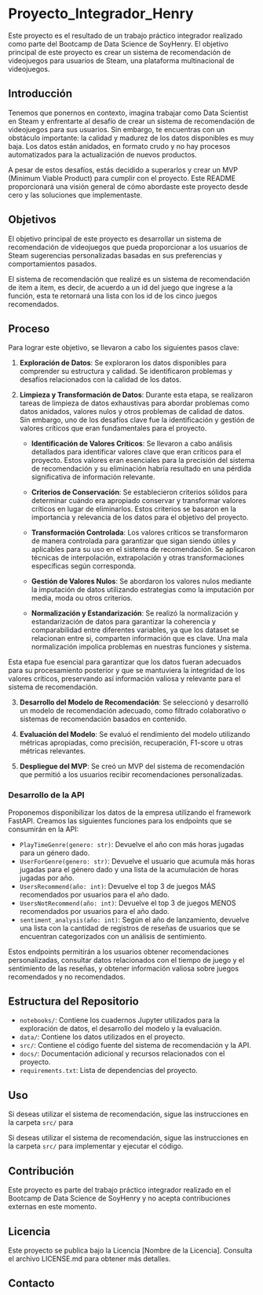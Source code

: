 # Proyecto_Integrador_Henry
Este proyecto es el resultado de un trabajo práctico integrador realizado como parte del Bootcamp de Data Science de SoyHenry. El objetivo principal de este proyecto es crear un sistema de recomendación de videojuegos para usuarios de Steam, una plataforma multinacional de videojuegos.

## Introducción
Tenemos que ponernos en contexto, imagina trabajar como Data Scientist en Steam y enfrentarte al desafío de crear un sistema de recomendación de videojuegos para sus usuarios. Sin embargo, te encuentras con un obstáculo importante: la calidad y madurez de los datos disponibles es muy baja. Los datos están anidados, en formato crudo y no hay procesos automatizados para la actualización de nuevos productos.

A pesar de estos desafíos, estás decidido a superarlos y crear un MVP (Minimum Viable Product) para cumplir con el proyecto. Este README proporcionará una visión general de cómo abordaste este proyecto desde cero y las soluciones que implementaste.

## Objetivos

El objetivo principal de este proyecto es desarrollar un sistema de recomendación de videojuegos que pueda proporcionar a los usuarios de Steam sugerencias personalizadas basadas en sus preferencias y comportamientos pasados.

El sistema de recomendación que realizé es un sistema de recomendación de item a item, es decir, de acuerdo a un id del juego que ingrese a la función, esta te retornará una lista con los id de los cinco juegos recomendados.

## Proceso
Para lograr este objetivo, se llevaron a cabo los siguientes pasos clave:

1. **Exploración de Datos**: Se exploraron los datos disponibles para comprender su estructura y calidad. Se identificaron problemas y desafíos relacionados con la calidad de los datos.

2. **Limpieza y Transformación de Datos**: Durante esta etapa, se realizaron tareas de limpieza de datos exhaustivas para abordar problemas como datos anidados, valores nulos y otros problemas de calidad de datos. Sin embargo, uno de los desafíos clave fue la identificación y gestión de valores críticos que eran fundamentales para el proyecto. 

   - **Identificación de Valores Críticos**: Se llevaron a cabo análisis detallados para identificar valores clave que eran críticos para el proyecto. Estos valores eran esenciales para la precisión del sistema de recomendación y su eliminación habría resultado en una pérdida significativa de información relevante.

   - **Criterios de Conservación**: Se establecieron criterios sólidos para determinar cuándo era apropiado conservar y transformar valores críticos en lugar de eliminarlos. Estos criterios se basaron en la importancia y relevancia de los datos para el objetivo del proyecto.

   - **Transformación Controlada**: Los valores críticos se transformaron de manera controlada para garantizar que sigan siendo útiles y aplicables para su uso en el sistema de recomendación. Se aplicaron técnicas de interpolación, extrapolación y otras transformaciones específicas según corresponda.

   - **Gestión de Valores Nulos**: Se abordaron los valores nulos mediante la imputación de datos utilizando estrategias como la imputación por media, moda ou otros criterios.

   - **Normalización y Estandarización**: Se realizó la normalización y estandarización de datos para garantizar la coherencia y comparabilidad entre diferentes variables, ya que los dataset se relacionan entre si, comparten información que es clave. Una mala normalización impolica problemas en nuestras funciones y sistema.


Esta etapa fue esencial para garantizar que los datos fueran adecuados para su procesamiento posterior y que se mantuviera la integridad de los valores críticos, preservando así información valiosa y relevante para el sistema de recomendación.

3. **Desarrollo del Modelo de Recomendación**: Se seleccionó y desarrolló un modelo de recomendación adecuado, como filtrado colaborativo o sistemas de recomendación basados en contenido.

4. **Evaluación del Modelo**: Se evaluó el rendimiento del modelo utilizando métricas apropiadas, como precisión, recuperación, F1-score u otras métricas relevantes.

5. **Despliegue del MVP**: Se creó un MVP del sistema de recomendación que permitió a los usuarios recibir recomendaciones personalizadas.

### Desarrollo de la API

Proponemos disponibilizar los datos de la empresa utilizando el framework FastAPI. Creamos las siguientes funciones para los endpoints que se consumirán en la API:

- `PlayTimeGenre(genero: str)`: Devuelve el año con más horas jugadas para un género dado.
- `UserForGenre(genero: str)`: Devuelve el usuario que acumula más horas jugadas para el género dado y una lista de la acumulación de horas jugadas por año.
- `UsersRecommend(año: int)`: Devuelve el top 3 de juegos MÁS recomendados por usuarios para el año dado.
- `UsersNotRecommend(año: int)`: Devuelve el top 3 de juegos MENOS recomendados por usuarios para el año dado.
- `sentiment_analysis(año: int)`: Según el año de lanzamiento, devuelve una lista con la cantidad de registros de reseñas de usuarios que se encuentran categorizados con un análisis de sentimiento.

Estos endpoints permitirán a los usuarios obtener recomendaciones personalizadas, consultar datos relacionados con el tiempo de juego y el sentimiento de las reseñas, y obtener información valiosa sobre juegos recomendados y no recomendados.

## Estructura del Repositorio

- `notebooks/`: Contiene los cuadernos Jupyter utilizados para la exploración de datos, el desarrollo del modelo y la evaluación.
- `data/`: Contiene los datos utilizados en el proyecto.
- `src/`: Contiene el código fuente del sistema de recomendación y la API.
- `docs/`: Documentación adicional y recursos relacionados con el proyecto.
- `requirements.txt`: Lista de dependencias del proyecto.

## Uso

Si deseas utilizar el sistema de recomendación, sigue las instrucciones en la carpeta `src/` para

Si deseas utilizar el sistema de recomendación, sigue las instrucciones en la carpeta `src/` para implementar y ejecutar el código.

## Contribución

Este proyecto es parte del trabajo práctico integrador realizado en el Bootcamp de Data Science de SoyHenry y no acepta contribuciones externas en este momento.

## Licencia

Este proyecto se publica bajo la Licencia [Nombre de la Licencia]. Consulta el archivo LICENSE.md para obtener más detalles.

## Contacto
